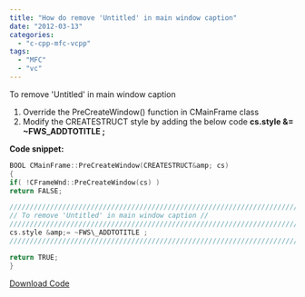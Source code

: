 ```yaml
---
title: "How do remove 'Untitled' in main window caption"
date: "2012-03-13"
categories: 
  - "c-cpp-mfc-vcpp"
tags: 
  - "MFC"
  - "vc"
---
```


To remove 'Untitled' in main window caption

1. Override the PreCreateWindow() function in CMainFrame class
2. Modify the CREATESTRUCT style by adding the below code **cs.style &= ~FWS\_ADDTOTITLE ;**

**Code snippet:**

```c
BOOL CMainFrame::PreCreateWindow(CREATESTRUCT&amp; cs)
{
if( !CFrameWnd::PreCreateWindow(cs) )
return FALSE;

////////////////////////////////////////////////////////////////////////////
// To remove 'Untitled' in main window caption //
////////////////////////////////////////////////////////////////////////////
cs.style &amp;= ~FWS\_ADDTOTITLE ;
////////////////////////////////////////////////////////////////////////////

return TRUE;
}
```

[Download Code](//skydrive.live.com/embed?cid=A4632B15B9474D67&resid=A4632B15B9474D67%21452&authkey=AC2PSOyg7ZABQaM"></iframe>)
